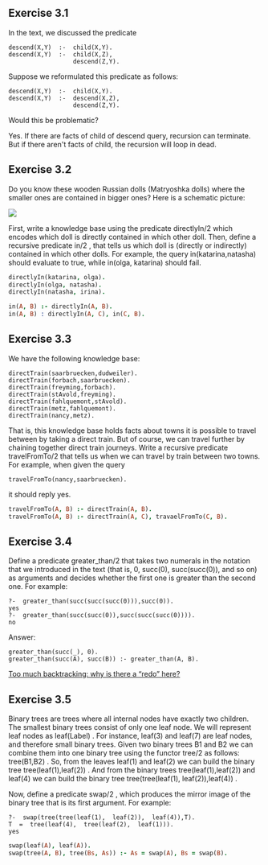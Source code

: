 ## Exercise  3.1 
In the text, we discussed the predicate

    descend(X,Y)  :-  child(X,Y).
    descend(X,Y)  :-  child(X,Z),
                      descend(Z,Y).
Suppose we reformulated this predicate as follows:

    descend(X,Y)  :-  child(X,Y).
    descend(X,Y)  :-  descend(X,Z),
                      descend(Z,Y).
Would this be problematic?

Yes. If there are facts of child of descend query, recursion can terminate. But if there aren't facts of child, the recursion will loop in dead.

## Exercise  3.2 
Do you know these wooden Russian dolls (Matryoshka dolls) where the smaller ones are contained in bigger ones? Here is a schematic picture:

![](http://www.learnprolognow.org/html/dolls.eps.png)

First, write a knowledge base using the predicate directlyIn/2 which encodes which doll is directly contained in which other doll. Then, define a recursive predicate in/2 , that tells us which doll is (directly or indirectly) contained in which other dolls. For example, the query in(katarina,natasha) should evaluate to true, while in(olga,  katarina) should fail.

```prolog
directlyIn(katarina, olga).
directlyIn(olga, natasha).
directlyIn(natasha, irina).

in(A, B) :- directlyIn(A, B).
in(A, B) : directlyIn(A, C), in(C, B).
```

## Exercise  3.3 
We have the following knowledge base:

    directTrain(saarbruecken,dudweiler).
    directTrain(forbach,saarbruecken).
    directTrain(freyming,forbach).
    directTrain(stAvold,freyming).
    directTrain(fahlquemont,stAvold).
    directTrain(metz,fahlquemont).
    directTrain(nancy,metz).

That is, this knowledge base holds facts about towns it is possible to travel between by taking a direct train. But of course, we can travel further by chaining together direct train journeys. Write a recursive predicate travelFromTo/2 that tells us when we can travel by train between two towns. For example, when given the query

    travelFromTo(nancy,saarbruecken).
it should reply yes.
```prolog
travelFromTo(A, B) :- directTrain(A, B).
travelFromTo(A, B) :- directTrain(A, C), travaelFromTo(C, B).
```

## Exercise  3.4 
Define a predicate greater_than/2 that takes two numerals in the notation that we introduced in the text (that is, 0, succ(0), succ(succ(0)), and so on) as arguments and decides whether the first one is greater than the second one. For example:

    ?-  greater_than(succ(succ(succ(0))),succ(0)).
    yes
    ?-  greater_than(succ(succ(0)),succ(succ(succ(0)))).
    no

Answer:    
```
greater_than(succ(_), 0).
greater_than(succ(A), succ(B)) :- greater_than(A, B).
```
[Too much backtracking: why is there a “redo” here?](https://stackoverflow.com/questions/12192069/too-much-backtracking-why-is-there-a-redo-here)
## Exercise  3.5 
Binary trees are trees where all internal nodes have exactly two children. The smallest binary trees consist of only one leaf node. We will represent leaf nodes as leaf(Label) . For instance, leaf(3) and leaf(7) are leaf nodes, and therefore small binary trees. Given two binary trees B1 and B2 we can combine them into one binary tree using the functor tree/2 as follows: tree(B1,B2) . So, from the leaves leaf(1) and leaf(2) we can build the binary tree tree(leaf(1),leaf(2)) . And from the binary trees tree(leaf(1),leaf(2)) and leaf(4) we can build the binary tree tree(tree(leaf(1),  leaf(2)),leaf(4)) .

Now, define a predicate swap/2 , which produces the mirror image of the binary tree that is its first argument. For example:

    ?-  swap(tree(tree(leaf(1),  leaf(2)),  leaf(4)),T).
    T  =  tree(leaf(4),  tree(leaf(2),  leaf(1))).
    yes

```prolog
swap(leaf(A), leaf(A)).
swap(tree(A, B), tree(Bs, As)) :- As = swap(A), Bs = swap(B).
```
